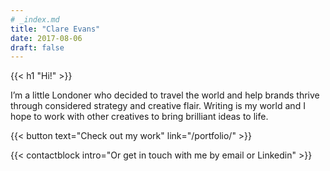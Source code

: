 ```yaml
---
# _index.md
title: "Clare Evans"
date: 2017-08-06
draft: false
---
```


{{< h1 "Hi!" >}}

I’m a little Londoner who decided to travel the world and help brands thrive
through considered strategy and creative flair. Writing is my world and I hope
to work with other creatives to bring brilliant ideas to life.

{{< button text="Check out my work" link="/portfolio/" >}}

{{< contactblock intro="Or get in touch with me by email or Linkedin" >}}
